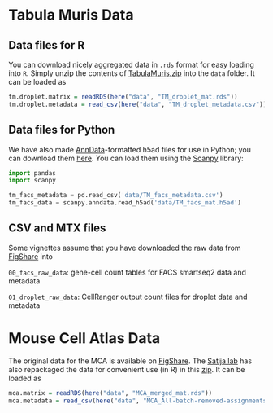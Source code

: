 # Tabula Muris Data
## Data files for R

You can download nicely aggregated data in `.rds` format for easy loading into `R`.
Simply unzip the contents of [TabulaMuris.zip](https://s3.amazonaws.com/czbiohub-tabula-muris/TabulaMuris.zip)
into the `data` folder. It can be loaded as

```R
tm.droplet.matrix = readRDS(here("data", "TM_droplet_mat.rds"))
tm.droplet.metadata = read_csv(here("data", "TM_droplet_metadata.csv"))
```

## Data files for Python

We have also made [AnnData](http://anndata.readthedocs.io/en/latest/)-formatted h5ad files for use in Python; you can download them [here](https://s3.amazonaws.com/czbiohub-tabula-muris/TabulaMuris.h5ad.zip). You can load them using the [Scanpy](http://scanpy.readthedocs.io/en/latest/index.html) library:

```python
import pandas
import scanpy

tm_facs_metadata = pd.read_csv('data/TM_facs_metadata.csv')
tm_facs_data = scanpy.anndata.read_h5ad('data/TM_facs_mat.h5ad')
```
## CSV and MTX files

Some vignettes assume that you have downloaded the raw data from [FigShare](https://figshare.com/projects/Tabula_Muris_Transcriptomic_characterization_of_20_organs_and_tissues_from_Mus_musculus_at_single_cell_resolution/27733) into

`00_facs_raw_data`: gene-cell count tables for FACS smartseq2 data and metadata

`01_droplet_raw_data`: CellRanger output count files for droplet data and metadata

# Mouse Cell Atlas Data

The original data for the MCA is available on [FigShare](https://figshare.com/articles/MCA_DGE_Data/5435866). The [Satija lab](http://satijalab.org/seurat/mca.html) has also repackaged the data for convenient use (in R) in this [zip](https://www.dropbox.com/s/8d8t4od38oojs6i/MCA.zip?dl=1). It can be loaded as

```R
mca.matrix = readRDS(here("data", "MCA_merged_mat.rds"))
mca.metadata = read_csv(here("data", "MCA_All-batch-removed-assignments.csv"))
```
